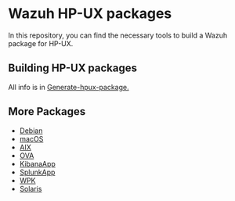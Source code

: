 Wazuh HP-UX packages
==================

In this repository, you can find the necessary tools to build a Wazuh package for HP-UX.


## Building HP-UX packages

All info is in [Generate-hpux-package.](https://documentation.wazuh.com/3.11/packaging/generate-hpux-package.html)

## More Packages

- [Debian](/debs/README.md)
- [macOS](/macos/README.md)
- [AIX](/aix/README.md)
- [OVA](/ova/README.md)
- [KibanaApp](/wazuhapp/README.md)
- [SplunkApp](/splunkapp/README.md)
- [WPK](/wpk/README.md)
- [Solaris](/solaris/README.md)
